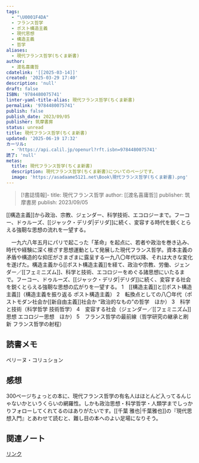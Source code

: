 ```yaml
---
tags:
  - "\U0001F4DA"
  - フランス哲学
  - ポスト構造主義
  - 現代思想
  - 構造主義
  - 哲学
aliases:
  - 現代フランス哲学(ちくま新書)
author:
  - 渡名喜庸哲
cdatelink: '[[2025-03-14]]'
created: '2025-03-29 17:40'
description: 'null'
draft: false
ISBN: '9784480075741'
linter-yaml-title-alias: 現代フランス哲学(ちくま新書)
permalink: '9784480075741'
publish: false
publish_date: 2023/09/05
publisher: 筑摩書房
status: unread
title: 現代フランス哲学(ちくま新書)
updated: '2025-06-19 17:32'
カーリル:
  - 'https://api.calil.jp/openurl?rft.isbn=9784480075741'
読了: 'null'
metas:
  title: 現代フランス哲学(ちくま新書)
  description: 現代フランス哲学(ちくま新書)についてのページです。
  image: 'https://asadaame5121.net\Book\現代フランス哲学(ちくま新書).png'
---
```

>[!書誌情報]-
>title: 現代フランス哲学
>author: [[渡名喜庸哲]]
>publisher: 筑摩書房
>publish: 2023/09/05

[[構造主義]]から政治、宗教、ジェンダー、科学技術、エコロジーまで。フーコー、ドゥルーズ、[[ジャック・デリダ|デリダ]]に続く、変容する時代を鋭くとらえる強靭な思想の流れを一望する。

　一九六八年五月にパリで起こった「革命」を起点に、若者や政治を巻き込み、時代や経験に深く根ざす思想運動として発展した現代フランス哲学。資本主義の矛盾や構造的な抑圧がさまざまに露呈する一九八〇年代以降、それは大きな変化を遂げた。構造主義から[[ポスト構造主義]]を経て、政治や宗教、労働、ジェンダー／[[フェミニズム]]、科学と技術、エコロジーをめぐる諸思想にいたるまで。フーコー、ドゥルーズ、[[ジャック・デリダ|デリダ]]に続く、変容する社会を鋭くとらえる強靭な思想の広がりを一望する。
1　[[構造主義]]と[[ポスト構造主義]]（構造主義を振り返る
ポスト構造主義）
2　転換点としての八〇年代（ポストモダン社会か[[新自由主義]]社会か
“政治的なもの”の哲学　ほか）
3　科学と技術（科学哲学
技術哲学）
4　変容する社会（ジェンダー／[[フェミニズム]]思想
エコロジー思想　ほか）
5　フランス哲学の最前線（哲学研究の継承と刷新
フランス哲学の射程）

## 読書メモ
ペリーヌ・コリュション
## 感想
300ページちょっとの本に、現代フランス哲学の有名人はほとんど入ってるんじゃないかというくらいの網羅性。しかも政治思想・科学哲学・人類学までしっかりフォローしてくれてるのはありがたいです。[[千葉 雅也|千葉雅也]]の『現代思想入門』とあわせて読むと、難し目の本へのよい足場になりそう。
## 関連ノート

<a href="https://asadaame5121.net/9784480075741" class="u-url">リンク</a>
